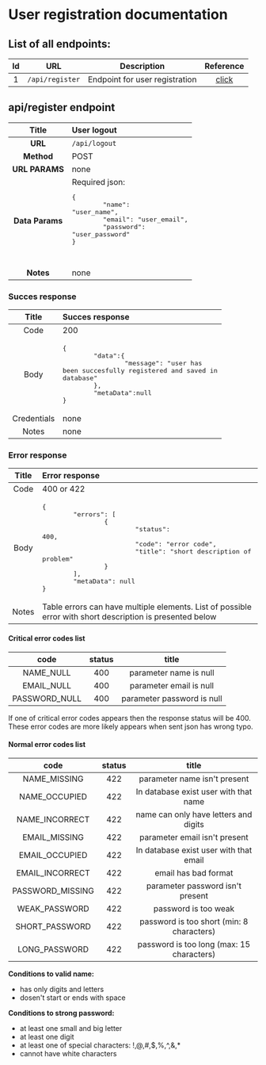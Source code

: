 # User registration documentation

## List of all endpoints:

| Id |URL|Description|Reference|
|:-:|:-:|:-:|:-:|
|1|`/api/register`|Endpoint for user registration|[click](#apiregister-endpoint)|


## api/register endpoint
| Title | User logout  |
|:-:|:-|
| __URL__  | `/api/logout` |
| __Method__    | POST      |
| __URL PARAMS__ | none      |
|__Data Params__|Required json:<pre>{<br>&#9;"name": "user_name",<br>&#9;"email": "user_email",<br>&#9;"password": "user_password"<br>}<pre>|
|__Notes__|none |

### Succes response
|Title|Succes response|
|:-:|:-|
|Code|200|
|Body|<pre>{<br>&#9;"data":{<br>&#9;&#9;"message": "user has been succesfully registered and saved in database"<br>&#9;},<br>&#9;"metaData":null<br>}</pre>|
|Credentials| none |
|Notes| none |

### Error response
|Title|Error response|
|:-:|:-|
|Code|400 or 422|
|Body|<pre>{<br>&#9;"errors": [<br>&#9;&#9;{<br>&#9;&#9;&#9;"status": 400,<br>&#9;&#9;&#9;"code": "error code",<br>&#9;&#9;&#9;"title": "short description of problem"<br>&#9;&#9;}<br>&#9;],<br>&#9;"metaData": null<br>}</pre>|
|Notes| Table errors can have multiple elements. List of possible error with short description is presented below |

#### Critical  error codes list
|code|status|title|
|:-:|:-:|:-:|
|NAME_NULL|400|parameter name is null|
|EMAIL_NULL|400|parameter email is null|
|PASSWORD_NULL|400|parameter password is null|
If one of critical error codes appears then the response status will be 400.
These error codes are more likely appears when sent json has wrong typo.

#### Normal error codes list
|code|status|title|
|:-:|:-:|:-:|
|NAME_MISSING|422|parameter name isn't present|
|NAME_OCCUPIED|422|In database exist user with that name|
|NAME_INCORRECT|422|name can only have letters and digits|
|EMAIL_MISSING|422|parameter email isn't present|
|EMAIL_OCCUPIED|422|In database exist user with that email|
|EMAIL_INCORRECT|422|email has bad format|
|PASSWORD_MISSING|422|parameter password isn't present|
|WEAK_PASSWORD|422|password is too weak|
|SHORT_PASSWORD|422|password is too short (min: 8 characters)|
|LONG_PASSWORD|422|password is too long (max: 15 characters)|

__Conditions to valid name:__
- has only digits and letters
- dosen't start or ends with space

__Conditions to strong password:__
- at least one small and big letter
- at least one digit 
- at least one of special characters: !,@,#,$,%,^,&,*  
- cannot have white characters  
